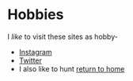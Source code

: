 # Hobbies

I _like_ to visit these sites as hobby-

* [Instagram](https://www.instagram.com)
* [Twitter](https://www.twitter.com)
* I also like to hunt
[return to home](./README.md)
